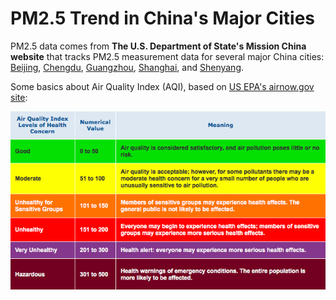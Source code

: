 # PM2.5 Trend in China's Major Cities

PM2.5 data comes from **The U.S. Department of State's Mission China website** that tracks PM2.5 measurement data for several major China cities: [Beijing](http://www.stateair.net/web/post/1/1.html), [Chengdu](http://www.stateair.net/web/post/1/2.html), [Guangzhou](http://www.stateair.net/web/post/1/3.html), [Shanghai](http://www.stateair.net/web/post/1/4.html), and [Shenyang](http://www.stateair.net/web/post/1/5.html).

Some basics about Air Quality Index (AQI), based on [US EPA's airnow.gov site](https://airnow.gov/index.cfm?action=aqibasics.aqi):

![AQI Chart](AQI-chart.png)


